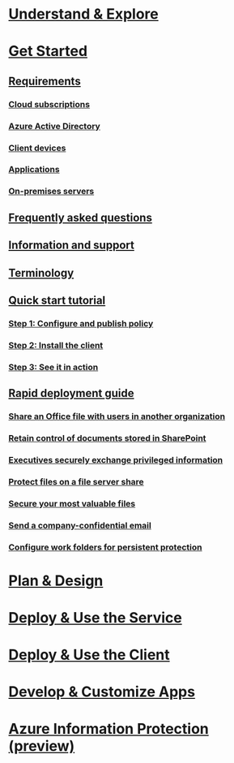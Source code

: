 # [Understand & Explore](/rights-management/understand-explore/azure-rights-management.md)
# [Get Started](requirements-azure-rms.md)
## [Requirements](requirements-azure-rms.md)
### [Cloud subscriptions](requirements-subscriptions.md)
### [Azure Active Directory](requirements-azure-ad.md)
### [Client devices](requirements-client-devices.md)
### [Applications](requirements-applications.md)
### [On-premises servers ](requirements-servers.md)
## [Frequently asked questions](faqs.md)
## [Information and support](information-support.md)
## [Terminology](terminology.md)
## [Quick start tutorial](infoprotect-quick-start-tutorial.md)
### [Step 1: Configure and publish policy](/information-protection/infoprotect-tutorial-step2.md)
### [Step 2: Install the client](/information-protection/infoprotect-tutorial-step3.md)
### [Step 3: See it in action](/information-protection/infoprotect-tutorial-step4.md)
## [Rapid deployment guide](rapid-deployment-guide.md)
### [Share an Office file with users in another organization](scenario-share-office-file-externally.md)
### [Retain control of documents stored in SharePoint](scenario-sharepoint.md)
### [Executives securely exchange privileged information](scenario-executives-email.md)
### [Protect files on a file server share](scenario-fci.md)
### [Secure your most valuable files](scenario-secure-most-valuable-files.md)
### [Send a company-confidential email](scenario-company-confidential-email.md)
### [Configure work folders for persistent protection](scenario-work-folders.md)
# [Plan & Design](/rights-management/plan-design/deployment-roadmap)
# [Deploy & Use the Service](/rights-management/deploy-use/activate-service)
# [Deploy & Use the Client](/rights-management/rms-client/use-client)
# [Develop & Customize Apps](/rights-management/develop/developers-guide)
# [Azure Information Protection (preview)](/rights-management/information-protection/what-is-information-protection)
